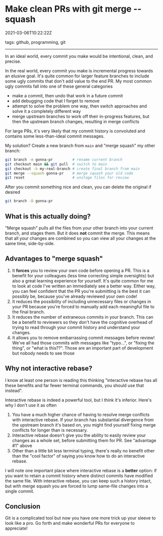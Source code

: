 # Make clean PRs with git merge --squash

2021-03-06T10:22:22Z

tags: github, programming, git

---

In an ideal world, every commit you make would be intentional, clean, and precise.

In the real world, every commit you make is incremental progress towards an elusive goal. It's quite common for larger feature branches to include some ugly commits that don't add value to the end PR. My most common ugly commits fall into one of these general categories

- make a commit, then undo that work in a future commit
- add debugging code that I forget to remove
- attempt to solve the problem one way, then switch approaches and solve it a completely different way
- merge upstream branches to work off their in-progress features, but then the upstream branch changes, resulting in merge conflicts

For large PRs, it's very likely that my commit history is convoluted and contains some less-than-ideal commit messages.

My solution? Create a new branch from `main` and "merge squash" my other branch:

```bash
git branch -m gonna-pr         # rename current branch
git checkout main && git pull  # switch to main
git checkout -b my-real-branch # create final branch from main
git merge --squash gonna-pr    # merge squash your old code
git reset                      # unstage files for review
```

After you commit something nice and clean, you can delete the original if desired

```bash
git branch -D gonna-pr
```

## What is this actually doing?

"Merge squash" pulls all the files from your other branch into your current branch, and stages them. But it does **not** commit the merge. This means that all your changes are combined so you can view all your changes at the same time, side-by-side.

## Advantages to "merge squash"

1. It **forces** you to review your own code before opening a PR. This is a benefit for your colleagues (less time correcting simple oversights) but also a great learning experience for yourself. It's quite common for me to look at code I've written an immediately see a better way. Either way, you can feel confident that the PR you're submitting is the best it can possibly be, because you've already reviewed your own code!
2. It reduces the possibility of including unnecessary files or changes in your PR because you're forced to manually add each meaningful file to the final branch.
3. It reduces the number of extraneous commits in your branch. This can be a benefit to reviewers so they don't have the cognitive overhead of trying to read through your commit history and understand your changes.
4. It allows you to remove embarrassing commit messages before review! We've all had those commits with messages like "typo...", or "fixing the thing", or "what is this??". Those are an important part of development but nobody needs to see those

## Why not interactive rebase?

I know at least one person is reading this thinking "interactive rebase has all these benefits and far fewer terminal commands, you should use that instead".

Interactive rebase is indeed a powerful tool, but I think it's inferior. Here's why I don't use it as often

1. You have a much higher chance of having to resolve merge conflicts with interactive rebase. If your branch has substantial divergence from the upstream branch it's based on, you might find yourself fixing merge conflicts for longer than is necessary.
2. Interactive rebase doesn't give you the ability to easily review your changes as a whole set, before submitting them for PR. See "advantage #1" above
3. Other than a little bit less terminal typing, there's really no benefit other than the "cool factor" of saying you know how to do an interactive rebase.

I will note one important place where interactive rebase is a **better** option: if you want to retain a commit history where distinct commits have modified the same file. With interactive rebase, you can keep such a history intact, but with merge squash you are forced to lump same-file changes into a single commit.

## Conclusion

Git is a complicated tool but now you have one more trick up your sleeve to look like a pro. Go forth and make wonderful PRs for everyone to appreciate!
